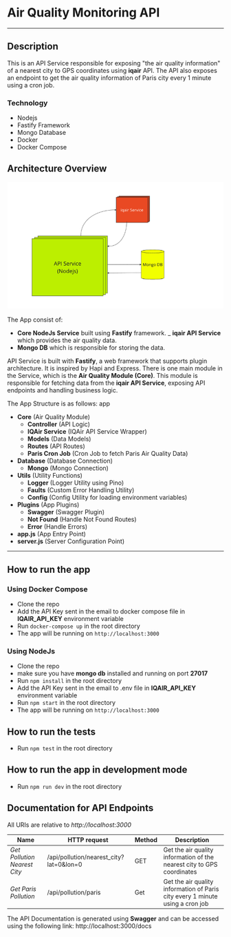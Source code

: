 # Air Quality Monitoring API
---
## Description

This is an API Service responsible for exposing "the air quality information" of a nearest city to GPS coordinates using **iqair** API. The API also exposes an endpoint to get the air quality information of Paris city every 1 minute using a cron job.
### Technology
- Nodejs
- Fastify Framework
- Mongo Database
- Docker
- Docker Compose


## Architecture Overview

![Alt text](https://github.com/mostafaSalah12/air_quality/blob/master/docs/architecture.png "air quality architecture")

The App consist of:
- **Core NodeJs Service** built using **Fastify** framework.
_ **iqair API Service** which provides the air quality data.
- **Mongo DB** which is responsible for storing the data. 

API Service is built with **Fastify**, a web framework that supports plugin architecture. It is inspired by Hapi and Express. There is one main module in the Service, which is the **Air Quality Module (Core)**. This module is responsible for fetching data from the **iqair API Service**, exposing API endpoints and handling business logic.

The App Structure is as follows:
app
- **Core** (Air Quality Module)
    - **Controller** (API Logic)
    - **IQAir Service** (IQAir API Service Wrapper)
    - **Models** (Data Models)
    - **Routes** (API Routes)
    - **Paris Cron Job** (Cron Job to fetch Paris Air Quality Data)
- **Database** (Database Connection)
    - **Mongo** (Mongo Connection)
- **Utils** (Utility Functions)
    - **Logger** (Logger Utility using Pino)
    - **Faults** (Custom Error Handling Utility)
    - **Config** (Config Utility for loading environment variables)
- **Plugins** (App Plugins)
    - **Swagger** (Swagger Plugin)
    - **Not Found** (Handle Not Found Routes)
    - **Error** (Handle Errors)
- **app.js** (App Entry Point)
- **server.js** (Server Configuration Point)

---

## How to run the app

### Using Docker Compose
- Clone the repo
- Add the API Key sent in the email to docker compose file in **IQAIR_API_KEY** environment variable
- Run `docker-compose up` in the root directory
- The app will be running on `http://localhost:3000`

### Using NodeJs

- Clone the repo
- make sure you have **mongo db** installed and running on port **27017**
- Run `npm install` in the root directory
- Add the API Key sent in the email to .env file in **IQAIR_API_KEY** environment variable
- Run `npm start` in the root directory
- The app will be running on `http://localhost:3000`


## How to run the tests

- Run ``` npm test ``` in the root directory

## How to run the app in development mode

- Run ``` npm run dev ``` in the root directory


## Documentation for API Endpoints

All URIs are relative to *http://localhost:3000*

Name  | HTTP request | Method |Description
------------ | ------------- | ------------- | -------------
*Get Pollution Nearest City* | /api/pollution/nearest_city?lat=0&lon=0 | GET | Get the air quality information of the nearest city to GPS coordinates
*Get Paris Pollution* | /api/pollution/paris | Get | Get the air quality information of Paris city every 1 minute using a cron job


The API Documentation is generated using **Swagger** and can be accessed using the following link:
http://localhost:3000/docs
